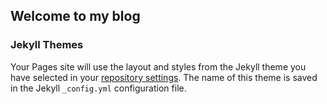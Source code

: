 ## Welcome to my blog


### Jekyll Themes

Your Pages site will use the layout and styles from the Jekyll theme you have selected in your [repository settings](https://github.com/defcyy/defcyy.github.io/settings). The name of this theme is saved in the Jekyll `_config.yml` configuration file.
